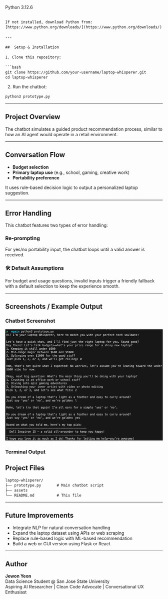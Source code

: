 Python 3.12.6
```

If not installed, download Python from: [https://www.python.org/downloads/](https://www.python.org/downloads/)

---

##  Setup & Installation

1. Clone this repository:

```bash
git clone https://github.com/your-username/laptop-whisperer.git
cd laptop-whisperer
```

2. Run the chatbot:

```bash
python3 prototype.py
```

---

## Project Overview

The chatbot simulates a guided product recommendation process, similar to how an AI agent would operate in a retail environment.

---

## Conversation Flow

-  **Budget selection**
-  **Primary laptop use** (e.g., school, gaming, creative work)
-  **Portability preference**

It uses rule-based decision logic to output a personalized laptop suggestion.

---

##  Error Handling

This chatbot features two types of error handling:

###  Re-prompting  
For yes/no portability input, the chatbot loops until a valid answer is received.

### 🛠 Default Assumptions  
For budget and usage questions, invalid inputs trigger a friendly fallback with a default selection to keep the experience smooth.

---

##  Screenshots / Example Output

### Chatbot Screenshot

![Chatbot Screenshot](assets/chatbot-screenshot.png)

### Terminal Output



##  Project Files

```
laptop-whisperer/
├── prototype.py       # Main chatbot script
├── assets
└── README.md          # This file
```

---

##  Future Improvements

- Integrate NLP for natural conversation handling  
- Expand the laptop dataset using APIs or web scraping  
- Replace rule-based logic with ML-based recommendation  
- Build a web or GUI version using Flask or React  

---

##  Author

**Jewon Yeon**  
Data Science Student @ San Jose State University  
Aspiring AI Researcher | Clean Code Advocate | Conversational UX Enthusiast
